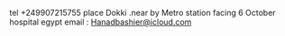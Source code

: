 tel +249907215755
place Dokki .near by  Metro station facing 6 October hospital egypt
email : Hanadbashier@icloud.com

